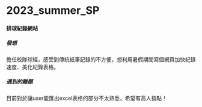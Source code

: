 # 2023_summer_SP

#### 排球紀錄網站
##### 發想
擔任校隊球經，感受到傳統紙筆記錄的不方便，想利用暑假期間寫個網頁加快紀錄速度、美化紀錄表格。

##### 遇到的難題
目前對於讓user能匯出excel表格的部分不太熟悉，希望有高人指點！

